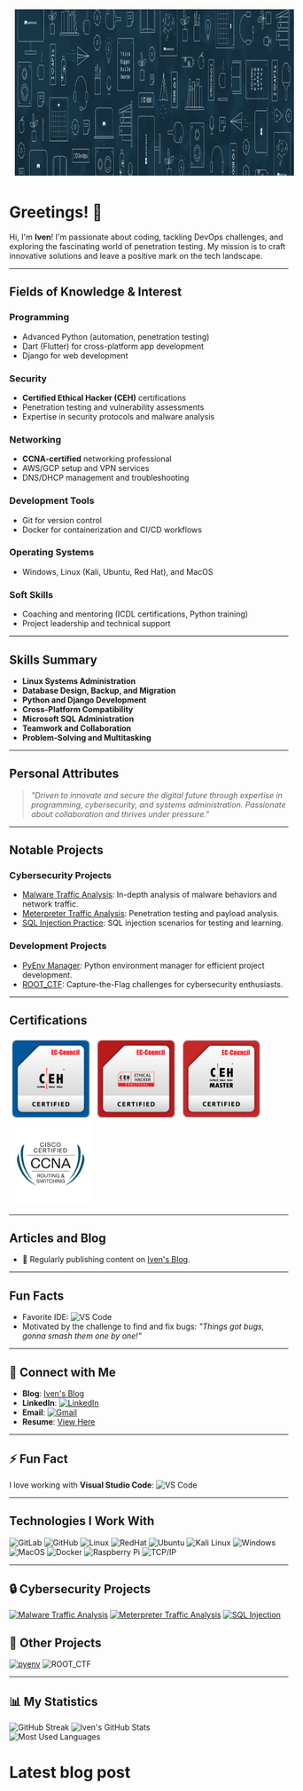 <img src="./img/cover.png" alt="Iven's GitHub" align="center" style="padding: 10px;" height="300">

# Greetings! 👋

Hi, I'm **Iven**! I'm passionate about coding, tackling DevOps challenges, and exploring the fascinating world of penetration testing. My mission is to craft innovative solutions and leave a positive mark on the tech landscape.

---

## Fields of Knowledge & Interest

### Programming
- Advanced Python (automation, penetration testing)
- Dart (Flutter) for cross-platform app development
- Django for web development

### Security
- **Certified Ethical Hacker (CEH)** certifications
- Penetration testing and vulnerability assessments
- Expertise in security protocols and malware analysis

### Networking
- **CCNA-certified** networking professional
- AWS/GCP setup and VPN services
- DNS/DHCP management and troubleshooting

### Development Tools
- Git for version control
- Docker for containerization and CI/CD workflows

### Operating Systems
- Windows, Linux (Kali, Ubuntu, Red Hat), and MacOS

### Soft Skills
- Coaching and mentoring (ICDL certifications, Python training)
- Project leadership and technical support

---

## Skills Summary

- **Linux Systems Administration**
- **Database Design, Backup, and Migration**
- **Python and Django Development**
- **Cross-Platform Compatibility**
- **Microsoft SQL Administration**
- **Teamwork and Collaboration**
- **Problem-Solving and Multitasking**

---

## Personal Attributes
> _"Driven to innovate and secure the digital future through expertise in programming, cybersecurity, and systems administration. Passionate about collaboration and thrives under pressure."_

---

## Notable Projects

### Cybersecurity Projects
- [Malware Traffic Analysis](https://github.com/iven86/Malware-Traffic-Analysis): In-depth analysis of malware behaviors and network traffic.
- [Meterpreter Traffic Analysis](https://github.com/iven86/Meterpreter-Traffic-Analysis): Penetration testing and payload analysis.
- [SQL Injection Practice](https://github.com/iven86): SQL injection scenarios for testing and learning.

### Development Projects
- [PyEnv Manager](https://github.com/iven86/pyenv): Python environment manager for efficient project development.
- [ROOT_CTF](https://github.com/iven86): Capture-the-Flag challenges for cybersecurity enthusiasts.

---

## Certifications
<p>
<a href="#"><img src="./img/CEH.png" alt="CEH" height="150" /></a>
<a href="#"><img src="./img/CEHPRACTICAL.png" alt="CEH Practical" height="150" /></a>
<a href="#"><img src="./img/CEHMASTER.png" alt="CEH Master" height="150" /></a>
<a href="#"><img src="./img/ccna-routing-switching.png" alt="CCNA Routing & Switching" height="150" /></a>
</p>

---

## Articles and Blog
- 📄 Regularly publishing content on [Iven's Blog](http://www.iven.in/).

---

## Fun Facts
- Favorite IDE: ![VS Code](https://img.shields.io/badge/-Visual%20Studio%20Code-000000?style=flat-square&logo=visual-studio-code&logoColor=007ACC)
- Motivated by the challenge to find and fix bugs: _"Things got bugs, gonna smash them one by one!"_

---

## 🔖 Connect with Me

- **Blog**: [Iven's Blog](http://www.iven.in/)
- **LinkedIn**: [![LinkedIn](https://img.shields.io/badge/-LinkedIn-blue?style=flat-square&logo=LinkedIn&logoColor=white)](https://www.linkedin.com/in/iven86/)
- **Email**: [![Gmail](https://img.shields.io/badge/-Gmail-c14438?style=flat-square&logo=Gmail&logoColor=white)](mailto:ivenprvb@gmail.com)
- **Resume**: [View Here]()

---

## ⚡ Fun Fact

I love working with **Visual Studio Code**: 
![VS Code](https://img.shields.io/badge/-visual_studio-000000?style=flat-square&logo=visual-studio&logoColor=0000FF)

---

## Technologies I Work With

![GitLab](https://img.shields.io/badge/-GitLab-000000?style=flat&logo=GitLab&logoColor=fc5a24)
![GitHub](https://img.shields.io/badge/-GitHub-000000?style=flat&logo=github&logoColor=FFFFFF)
![Linux](https://img.shields.io/badge/-Linux-000000?style=flat&logo=linux&logoColor=FCC624)
![RedHat](https://img.shields.io/badge/-RedHat-000000?style=flat&logo=RedHat&logoColor=fc5a24)
![Ubuntu](https://img.shields.io/badge/-Ubuntu-000000?style=flat&logo=Ubuntu&logoColor=FCC624)
![Kali Linux](https://img.shields.io/badge/-Kali%20Linux-000000?style=flat&logo=KaliLinux&logoColor=FCC624)
![Windows](https://img.shields.io/badge/-Windows-000000?style=flat&logo=windows&logoColor=FCC624)
![MacOS](https://img.shields.io/badge/-MacOS-000000?style=flat&logo=Apple&logoColor=FCC624)
![Docker](https://img.shields.io/badge/-Docker-000000?style=flat&logo=docker&logoColor=FCC624)
![Raspberry Pi](https://img.shields.io/badge/-Raspberry%20Pi-000000?style=flat&logo=raspberrypi&logoColor=FCC624)
![TCP/IP](https://img.shields.io/badge/-TCP/IP-000000?style=flat&logo=cisco&logoColor=white)

---

## 🔒 Cybersecurity Projects

[![Malware Traffic Analysis](https://img.shields.io/badge/-Malware_Traffic_Analysis-000000?style=flat)](https://github.com/iven86/Malware-Traffic-Analysis)
[![Meterpreter Traffic Analysis](https://img.shields.io/badge/-Meterpreter_Traffic_Analysis-000000?style=flat)](https://github.com/iven86/Meterpreter-Traffic-Analysis)
[![SQL Injection](https://img.shields.io/badge/-%f0%9f%92%89%20SQL%20Injection-000000?style=flat)](https://github.com/iven86)

## 🚀 Other Projects

[![pyenv](https://img.shields.io/badge/-pyenv-000000?style=flat&logo=git&logoColor=F05032)](https://github.com/iven86/pyenv)
![ROOT_CTF](https://img.shields.io/badge/-ROOT_CTF-000000?style=flat&logo=sharp)

---

## 📊 My Statistics

![GitHub Streak](https://github-readme-streak-stats.herokuapp.com/?user=iven86&theme=dark)
![Iven's GitHub Stats](https://github-readme-stats.vercel.app/api?username=iven86&count_private=true&show_icons=true&theme=dark)<br>
![Most Used Languages](https://github-readme-stats.vercel.app/api/top-langs/?username=iven86&layout=compact&theme=dark)<br>

# Latest blog post
<!-- BLOG-POST-LIST:START -->
<!-- BLOG-POST-LIST:END -->
